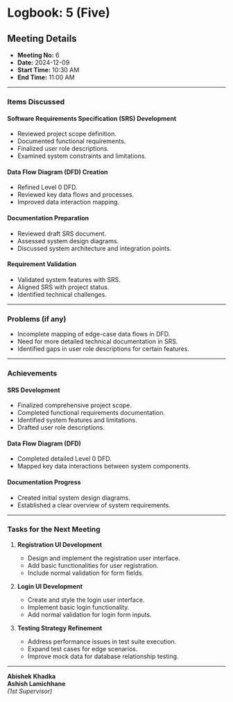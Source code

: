 # **Logbook**: 5 (Five)

## **Meeting Details**

- **Meeting No:** 6
- **Date:** 2024-12-09
- **Start Time:** 10:30 AM
- **End Time:** 11:00 AM

---

### **Items Discussed**

#### **Software Requirements Specification (SRS) Development**

- Reviewed project scope definition.
- Documented functional requirements.
- Finalized user role descriptions.
- Examined system constraints and limitations.

#### **Data Flow Diagram (DFD) Creation**

- Refined Level 0 DFD.
- Reviewed key data flows and processes.
- Improved data interaction mapping.

#### **Documentation Preparation**

- Reviewed draft SRS document.
- Assessed system design diagrams.
- Discussed system architecture and integration points.

#### **Requirement Validation**

- Validated system features with SRS.
- Aligned SRS with project status.
- Identified technical challenges.

---

### **Problems (if any)**

- Incomplete mapping of edge-case data flows in DFD.
- Need for more detailed technical documentation in SRS.
- Identified gaps in user role descriptions for certain features.

---

### **Achievements**

#### **SRS Development**

- Finalized comprehensive project scope.
- Completed functional requirements documentation.
- Identified system features and limitations.
- Drafted user role descriptions.

#### **Data Flow Diagram (DFD)**

- Completed detailed Level 0 DFD.
- Mapped key data interactions between system components.

#### **Documentation Progress**

- Created initial system design diagrams.
- Established a clear overview of system requirements.

---

### **Tasks for the Next Meeting**

1. **Registration UI Development**

   - Design and implement the registration user interface.
   - Add basic functionalities for user registration.
   - Include normal validation for form fields.

2. **Login UI Development**

   - Create and style the login user interface.
   - Implement basic login functionality.
   - Add normal validation for login form inputs.

3. **Testing Strategy Refinement**
   - Address performance issues in test suite execution.
   - Expand test cases for edge scenarios.
   - Improve mock data for database relationship testing.

---

**Abishek Khadka**  
**Ashish Lamichhane**  
_(1st Supervisor)_
